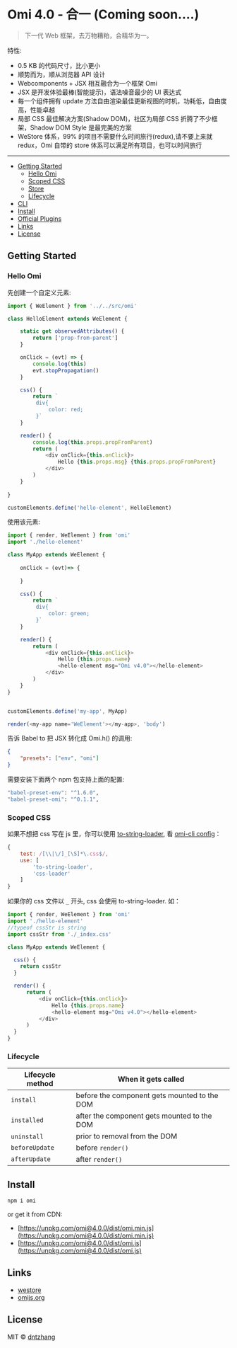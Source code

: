 # Omi 4.0 - 合一  (Coming soon....)

> 下一代 Web 框架，去万物糟粕，合精华为一。

特性:

- 0.5 KB 的代码尺寸，比小更小
- 顺势而为，顺从浏览器 API 设计
- Webcomponents + JSX 相互融合为一个框架 Omi
- JSX 是开发体验最棒(智能提示)，语法噪音最少的 UI 表达式
- 每一个组件拥有 update 方法自由渲染最佳更新视图的时机，功耗低，自由度高，性能卓越
- 局部 CSS 最佳解决方案(Shadow DOM)，社区为局部 CSS 折腾了不少框架，Shadow DOM Style 是最完美的方案
- WeStore 体系，99% 的项目不需要什么时间旅行(redux),请不要上来就 redux，Omi 自带的 store 体系可以满足所有项目，也可以时间旅行


---

- [Getting Started](#getting-started)
	- [Hello Omi](#hello-omi)
    - [Scoped CSS](#scoped-css)
	- [Store](#store)
	- [Lifecycle](#lifecycle)
- [CLI](#cli)
- [Install](#install)
- [Official Plugins](#official-plugins)
- [Links](#links)
- [License](#license)


## Getting Started

### Hello Omi

先创建一个自定义元素:

```js
import { WeElement } from '../../src/omi'

class HelloElement extends WeElement {

    static get observedAttributes() { 
        return ['prop-from-parent']
    }

    onClick = (evt) => {
        console.log(this)
        evt.stopPropagation()
    }

    css() {
        return `
         div{
             color: red;
         }`
    }

    render() {
        console.log(this.props.propFromParent)
        return (
            <div onClick={this.onClick}>
                Hello {this.props.msg} {this.props.propFromParent}
            </div>
        )
    }
    
}

customElements.define('hello-element', HelloElement)
```

使用该元素:

``` js
import { render, WeElement } from 'omi'
import './hello-element'

class MyApp extends WeElement {
    
    onClick = (evt)=> {
       
    }

    css() {
        return `
         div{
             color: green;
         }`
    }

    render() {
        return (
            <div onClick={this.onClick}>
                Hello {this.props.name}
                <hello-element msg="Omi v4.0"></hello-element>
            </div>
        )
    }
}


customElements.define('my-app', MyApp)

render(<my-app name='WeElement'></my-app>, 'body')
```

告诉 Babel to 把 JSX 转化成 Omi.h() 的调用:

``` json
{
    "presets": ["env", "omi"]
}
```

需要安装下面两个 npm 包支持上面的配置:

``` bash
"babel-preset-env": "^1.6.0",
"babel-preset-omi": "^0.1.1",
```

### Scoped CSS


如果不想把 css 写在 js 里，你可以使用 [to-string-loader](https://www.npmjs.com/package/to-string-loader), 看 [omi-cli config](https://github.com/AlloyTeam/omi-cli/blob/master/template/app/config/webpack.config.dev.js#L156-L162)：

``` js
{
    test: /[\\|\/]_[\S]*\.css$/,
    use: [
        'to-string-loader',
        'css-loader'
    ]
}
```

如果你的 css 文件以 `_` 开头, css 会使用 to-string-loader. 如：

``` js
import { render, WeElement } from 'omi'
import './hello-element'
//typeof cssStr is string
import cssStr from './_index.css' 

class MyApp extends WeElement {

  css() {
    return cssStr
  }

  render() {
      return (
          <div onClick={this.onClick}>
              Hello {this.props.name}
              <hello-element msg="Omi v4.0"></hello-element>
          </div>
      )
  }
}
```


### Lifecycle

| Lifecycle method            | When it gets called                              |
|-------------------------------|--------------------------------------------------|
| `install`        | before the component gets mounted to the DOM     |
| `installed`         | after the component gets mounted to the DOM      |
| `uninstall`      | prior to removal from the DOM                    |
| `beforeUpdate`       | before `render()`                                |
| `afterUpdate`        | after `render()`                                 |



## Install

``` bash
npm i omi
```

or get it from CDN:

* [https://unpkg.com/omi@4.0.0/dist/omi.min.js](https://unpkg.com/omi@4.0.0/dist/omi.min.js)
* [https://unpkg.com/omi@4.0.0/dist/omi.js](https://unpkg.com/omi@4.0.0/dist/omi.js)

## Links

- [westore](https://preactjs.com/)
- [omijs.org](http://omijs.org/)

## License

MIT © [dntzhang](https://github.com/dntzhang)
